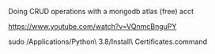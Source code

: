 Doing CRUD operations with a mongodb atlas (free) acct

https://www.youtube.com/watch?v=VQnmcBnguPY


sudo /Applications/Python\ 3.8/Install\ Certificates.command